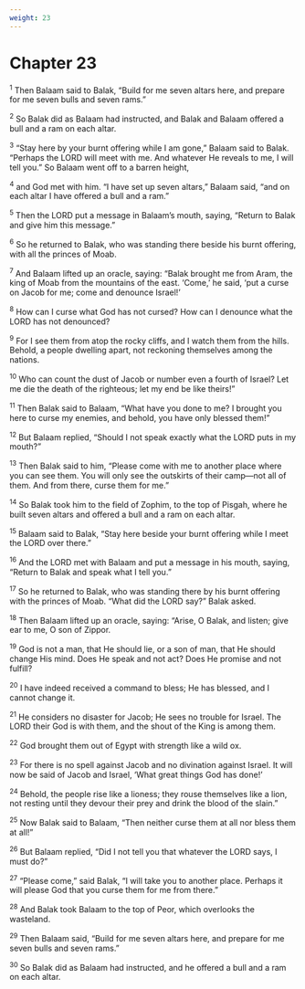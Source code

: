 ```yaml
---
weight: 23
---
```


# Chapter 23

<sup>1</sup> Then Balaam said to Balak, “Build for me seven altars here, and prepare for me seven bulls and seven rams.” 

<sup>2</sup> So Balak did as Balaam had instructed, and Balak and Balaam offered a bull and a ram on each altar. 

<sup>3</sup> “Stay here by your burnt offering while I am gone,” Balaam said to Balak. “Perhaps the LORD will meet with me. And whatever He reveals to me, I will tell you.” So Balaam went off to a barren height, 

<sup>4</sup> and God met with him. “I have set up seven altars,” Balaam said, “and on each altar I have offered a bull and a ram.” 

<sup>5</sup> Then the LORD put a message in Balaam’s mouth, saying, “Return to Balak and give him this message.” 

<sup>6</sup> So he returned to Balak, who was standing there beside his burnt offering, with all the princes of Moab. 

<sup>7</sup> And Balaam lifted up an oracle, saying: “Balak brought me from Aram, the king of Moab from the mountains of the east. ‘Come,’ he said, ‘put a curse on Jacob for me; come and denounce Israel!’ 

<sup>8</sup> How can I curse what God has not cursed? How can I denounce what the LORD has not denounced? 

<sup>9</sup> For I see them from atop the rocky cliffs, and I watch them from the hills. Behold, a people dwelling apart, not reckoning themselves among the nations. 

<sup>10</sup> Who can count the dust of Jacob or number even a fourth of Israel? Let me die the death of the righteous; let my end be like theirs!” 

<sup>11</sup> Then Balak said to Balaam, “What have you done to me? I brought you here to curse my enemies, and behold, you have only blessed them!” 

<sup>12</sup> But Balaam replied, “Should I not speak exactly what the LORD puts in my mouth?” 

<sup>13</sup> Then Balak said to him, “Please come with me to another place where you can see them. You will only see the outskirts of their camp—not all of them. And from there, curse them for me.” 

<sup>14</sup> So Balak took him to the field of Zophim, to the top of Pisgah, where he built seven altars and offered a bull and a ram on each altar. 

<sup>15</sup> Balaam said to Balak, “Stay here beside your burnt offering while I meet the LORD over there.” 

<sup>16</sup> And the LORD met with Balaam and put a message in his mouth, saying, “Return to Balak and speak what I tell you.” 

<sup>17</sup> So he returned to Balak, who was standing there by his burnt offering with the princes of Moab. “What did the LORD say?” Balak asked. 

<sup>18</sup> Then Balaam lifted up an oracle, saying: “Arise, O Balak, and listen; give ear to me, O son of Zippor. 

<sup>19</sup> God is not a man, that He should lie, or a son of man, that He should change His mind. Does He speak and not act? Does He promise and not fulfill? 

<sup>20</sup> I have indeed received a command to bless; He has blessed, and I cannot change it. 

<sup>21</sup> He considers no disaster for Jacob; He sees no trouble for Israel. The LORD their God is with them, and the shout of the King is among them. 

<sup>22</sup> God brought them out of Egypt with strength like a wild ox. 

<sup>23</sup> For there is no spell against Jacob and no divination against Israel. It will now be said of Jacob and Israel, ‘What great things God has done!’ 

<sup>24</sup> Behold, the people rise like a lioness; they rouse themselves like a lion, not resting until they devour their prey and drink the blood of the slain.” 

<sup>25</sup> Now Balak said to Balaam, “Then neither curse them at all nor bless them at all!” 

<sup>26</sup> But Balaam replied, “Did I not tell you that whatever the LORD says, I must do?” 

<sup>27</sup> “Please come,” said Balak, “I will take you to another place. Perhaps it will please God that you curse them for me from there.” 

<sup>28</sup> And Balak took Balaam to the top of Peor, which overlooks the wasteland. 

<sup>29</sup> Then Balaam said, “Build for me seven altars here, and prepare for me seven bulls and seven rams.” 

<sup>30</sup> So Balak did as Balaam had instructed, and he offered a bull and a ram on each altar. 


